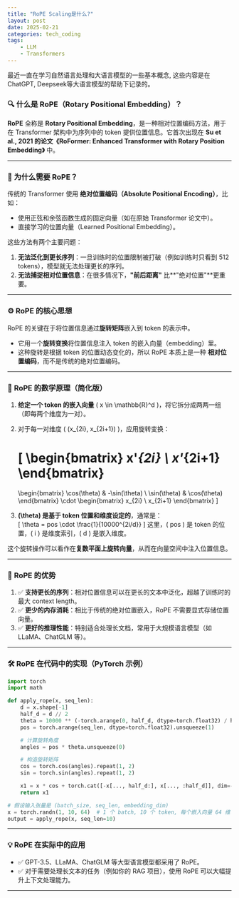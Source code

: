 ```yaml
---
title: "RoPE Scaling是什么?"
layout: post
date: 2025-02-21
categories: tech_coding
tags:
    - LLM
    - Transformers
---
```


最近一直在学习自然语言处理和大语言模型的一些基本概念, 这些内容是在ChatGPT, Deepseek等大语言模型的帮助下记录的。




### 🔍 **什么是 RoPE（Rotary Positional Embedding）？**

**RoPE** 全称是 **Rotary Positional Embedding**，是一种相对位置编码方法，用于在 Transformer 架构中为序列中的 token 提供位置信息。它首次出现在 **Su et al., 2021 的论文《RoFormer: Enhanced Transformer with Rotary Position Embedding》** 中。

---

### 🎯 **为什么需要 RoPE？**

传统的 Transformer 使用 **绝对位置编码（Absolute Positional Encoding）**，比如：
- 使用正弦和余弦函数生成的固定向量（如在原始 Transformer 论文中）。
- 直接学习的位置向量（Learned Positional Embedding）。

这些方法有两个主要问题：  
1. **无法泛化到更长序列**：一旦训练时的位置限制被打破（例如训练时只看到 512 tokens），模型就无法处理更长的序列。  
2. **无法捕捉相对位置信息**：在很多情况下，**"前后距离"** 比**"绝对位置"**更重要。  

---

### ⚙️ **RoPE 的核心思想**

RoPE 的关键在于将位置信息通过**旋转矩阵**嵌入到 token 的表示中。  
- 它用一个**旋转变换**将位置信息注入 token 的嵌入向量（embedding）里。  
- 这种旋转是根据 token 的位置动态变化的，所以 RoPE 本质上是一种 **相对位置编码**，而不是传统的绝对位置编码。

---

### 📐 **RoPE 的数学原理（简化版）**

1. **给定一个 token 的嵌入向量** \( x \in \mathbb{R}^d \)，将它拆分成两两一组（即每两个维度为一对）。  
2. 对于每一对维度 \( (x_{2i}, x_{2i+1}) \)，应用旋转变换：  

   \[
   \begin{bmatrix}
   x'_{2i} \\
   x'_{2i+1}
   \end{bmatrix}
   =
   \begin{bmatrix}
   \cos(\theta) & -\sin(\theta) \\
   \sin(\theta) & \cos(\theta)
   \end{bmatrix}
   \cdot
   \begin{bmatrix}
   x_{2i} \\
   x_{2i+1}
   \end{bmatrix}
   \]

3. **\(\theta\) 是基于 token 位置和维度设定的**，通常是：  
   \[
   \theta = pos \cdot \frac{1}{10000^{2i/d}}
   \]
   这里，\( pos \) 是 token 的位置，\( i \) 是维度索引，\( d \) 是嵌入维度。  

这个旋转操作可以看作在**复数平面上旋转向量**，从而在向量空间中注入位置信息。  

---

### 🚀 **RoPE 的优势**

1. ✅ **支持更长的序列**：相对位置信息可以在更长的文本中泛化，超越了训练时的最大 context length。  
2. ✅ **更少的内存消耗**：相比于传统的绝对位置嵌入，RoPE 不需要显式存储位置向量。  
3. ✅ **更好的推理性能**：特别适合处理长文档，常用于大规模语言模型（如 LLaMA、ChatGLM 等）。  

---

### 🛠️ **RoPE 在代码中的实现（PyTorch 示例）**

```python
import torch
import math

def apply_rope(x, seq_len):
    d = x.shape[-1]
    half_d = d // 2
    theta = 10000 ** (-torch.arange(0, half_d, dtype=torch.float32) / half_d)
    pos = torch.arange(seq_len, dtype=torch.float32).unsqueeze(1)

    # 计算旋转角度
    angles = pos * theta.unsqueeze(0)

    # 构造旋转矩阵
    cos = torch.cos(angles).repeat(1, 2)
    sin = torch.sin(angles).repeat(1, 2)

    x1 = x * cos + torch.cat([-x[..., half_d:], x[..., :half_d]], dim=-1) * sin
    return x1

# 假设输入张量是 (batch_size, seq_len, embedding_dim)
x = torch.randn(1, 10, 64)  # 1 个 batch, 10 个 token, 每个嵌入向量 64 维
output = apply_rope(x, seq_len=10)
```

---

### 💡 **RoPE 在实际中的应用**

- ✅ GPT-3.5、LLaMA、ChatGLM 等大型语言模型都采用了 RoPE。  
- ✅ 对于需要处理长文本的任务（例如你的 RAG 项目），使用 RoPE 可以大幅提升上下文处理能力。  

---


